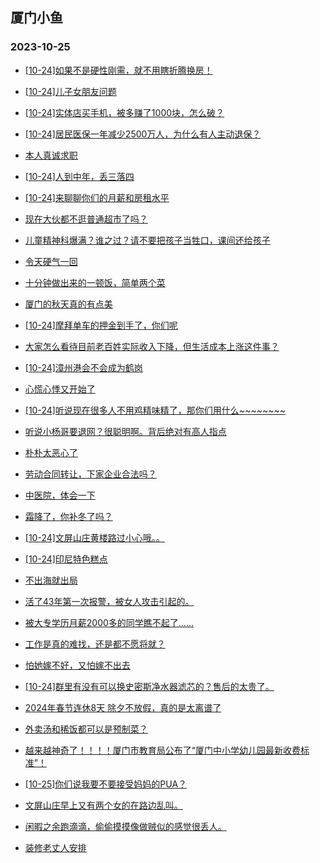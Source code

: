 ## 厦门小鱼 
### 2023-10-25

+ [[10-24]如果不是硬性刚需，就不用瞎折腾换房！](http://bbs.xmfish.com/read-htm-tid-18094010.html)

+ [[10-24]儿子女朋友问题](http://bbs.xmfish.com/read-htm-tid-18094141.html)

+ [[10-24]实体店买手机，被多赚了1000块，怎么破？](http://bbs.xmfish.com/read-htm-tid-18094053.html)

+ [[10-24]居民医保一年减少2500万人，为什么有人主动退保？](http://bbs.xmfish.com/read-htm-tid-18094003.html)

+ [本人真诚求职](http://bbs.xmfish.com/read-htm-tid-18093993.html)

+ [[10-24]人到中年，丢三落四](http://bbs.xmfish.com/read-htm-tid-18094082.html)

+ [[10-24]来聊聊你们的月薪和房租水平](http://bbs.xmfish.com/read-htm-tid-18094163.html)

+ [现在大伙都不逛普通超市了吗？](http://bbs.xmfish.com/read-htm-tid-18094170.html)

+ [儿童精神科爆满？谁之过？请不要把孩子当牲口，课间还给孩子](http://bbs.xmfish.com/read-htm-tid-18094221.html)

+ [令天硬气一回](http://bbs.xmfish.com/read-htm-tid-18094018.html)

+ [十分钟做出来的一顿饭，简单两个菜](http://bbs.xmfish.com/read-htm-tid-18094198.html)

+ [厦门的秋天真的有点美](http://bbs.xmfish.com/read-htm-tid-18094130.html)

+ [[10-24]摩拜单车的押金到手了，你们呢](http://bbs.xmfish.com/read-htm-tid-18094045.html)

+ [大家怎么看待目前老百姓实际收入下降，但生活成本上涨这件事？](http://bbs.xmfish.com/read-htm-tid-18094196.html)

+ [[10-24]漳州港会不会成为鹤岗](http://bbs.xmfish.com/read-htm-tid-18094395.html)

+ [心慌心悸又开始了](http://bbs.xmfish.com/read-htm-tid-18094234.html)

+ [[10-24]听说现在很多人不用鸡精味精了，那你们用什么~~~~~~~~](http://bbs.xmfish.com/read-htm-tid-18094426.html)

+ [听说小杨哥要退网？很聪明啊。背后绝对有高人指点](http://bbs.xmfish.com/read-htm-tid-18094218.html)

+ [朴朴太恶心了](http://bbs.xmfish.com/read-htm-tid-18094531.html)

+ [劳动合同转让，下家企业合法吗？](http://bbs.xmfish.com/read-htm-tid-18094243.html)

+ [中医院，体会一下](http://bbs.xmfish.com/read-htm-tid-18094447.html)

+ [霜降了，你补冬了吗？](http://bbs.xmfish.com/read-htm-tid-18094389.html)

+ [[10-24]文屏山庄黄楼路过小心哦。。](http://bbs.xmfish.com/read-htm-tid-18094505.html)

+ [[10-24]印尼特色糕点](http://bbs.xmfish.com/read-htm-tid-18094329.html)

+ [不出海就出局](http://bbs.xmfish.com/read-htm-tid-18094363.html)

+ [活了43年第一次报警，被女人攻击引起的。](http://bbs.xmfish.com/read-htm-tid-18094336.html)

+ [被大专学历月薪2000多的同学瞧不起了……](http://bbs.xmfish.com/read-htm-tid-18094442.html)

+ [工作是真的难找，还是都不愿将就？](http://bbs.xmfish.com/read-htm-tid-18094480.html)

+ [怕她嫁不好，又怕嫁不出去](http://bbs.xmfish.com/read-htm-tid-18094630.html)

+ [[10-24]群里有没有可以换史密斯净水器滤芯的？售后的太贵了。](http://bbs.xmfish.com/read-htm-tid-18094412.html)

+ [2024年春节连休8天 除夕不放假，真的是太离谱了](http://bbs.xmfish.com/read-htm-tid-18094721.html)

+ [外卖汤和稀饭都可以是预制菜？](http://bbs.xmfish.com/read-htm-tid-18094524.html)

+ [越来越神奇了！！！！厦门市教育局公布了“厦门中小学幼儿园最新收费标准”！](http://bbs.xmfish.com/read-htm-tid-18094685.html)

+ [[10-25]你们说我要不要接受妈妈的PUA？](http://bbs.xmfish.com/read-htm-tid-18094719.html)

+ [文屏山庄早上又有两个女的在路边乱叫。](http://bbs.xmfish.com/read-htm-tid-18094741.html)

+ [闲暇之余跑滴滴，偷偷摸摸像做贼似的感觉很丢人。](http://bbs.xmfish.com/read-htm-tid-18094793.html)

+ [装修老丈人安排](http://bbs.xmfish.com/read-htm-tid-18094615.html)

